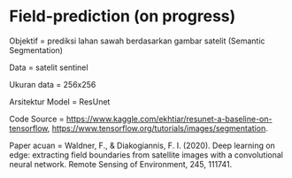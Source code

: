 # Field-prediction (on progress)

Objektif = prediksi lahan sawah berdasarkan gambar satelit (Semantic Segmentation)

Data = satelit sentinel

Ukuran data = 256x256

Arsitektur Model = ResUnet

Code Source =
https://www.kaggle.com/ekhtiar/resunet-a-baseline-on-tensorflow, https://www.tensorflow.org/tutorials/images/segmentation.

Paper acuan = Waldner, F., & Diakogiannis, F. I. (2020). Deep learning on edge: extracting field boundaries from satellite images with a convolutional neural network. Remote Sensing of Environment, 245, 111741.

